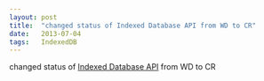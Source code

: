 ```yaml
---
layout: post
title:  "changed status of Indexed Database API from WD to CR"
date:   2013-07-04
tags:   IndexedDB
---
```


changed status of [Indexed Database API](/spec/IndexedDB) from WD to CR

